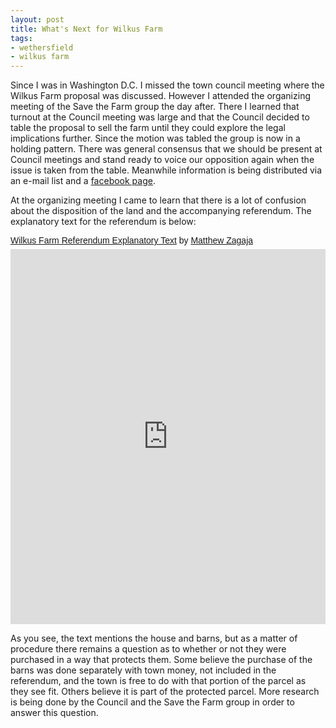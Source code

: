 ```yaml
---
layout: post
title: What's Next for Wilkus Farm
tags:
- wethersfield
- wilkus farm
---
```

Since I was in Washington D.C. I missed the town council meeting where the Wilkus Farm proposal was discussed. However I attended the organizing meeting of the Save the Farm group the day after. There I learned that turnout at the Council meeting was large and that the Council decided to table the proposal to sell the farm until they could explore the legal implications further. Since the motion was tabled the group is now in a holding pattern. There was general consensus that we should be present at Council meetings and stand ready to voice our opposition again when the issue is taken from the table. Meanwhile information is being distributed via an e-mail list and a <a href="https://www.facebook.com/SaveWilkusFarmAgain">facebook page</a>.

<!--more-->

At the organizing meeting I came to learn that there is a lot of confusion about the disposition of the land and the accompanying referendum. The explanatory text for the referendum is below:
<p style="margin: 12px auto 6px auto; font-family: Helvetica,Arial,Sans-serif; font-style: normal; font-variant: normal; font-weight: normal; font-size: 14px; line-height: normal; font-size-adjust: none; font-stretch: normal; -x-system-font: none; display: block;"><a style="text-decoration: underline;" title="View Wilkus Farm Referendum Explanatory Text on Scribd" href="http://www.scribd.com/doc/122163767/Wilkus-Farm-Referendum-Explanatory-Text">Wilkus Farm Referendum Explanatory Text</a> by <a style="text-decoration: underline;" title="View Matthew Zagaja's profile on Scribd" href="http://www.scribd.com/matthew_zagaja">Matthew Zagaja</a></p>
<iframe id="doc_96231" frameborder="0" height="600" scrolling="no" src="http://www.scribd.com/embeds/122163767/content?start_page=1&amp;view_mode=scroll&amp;access_key=key-a3d6x462h6ectgnpetq" width="100%" data-auto-height="false" data-aspect-ratio="1.29411764705882"></iframe>

As you see, the text mentions the house and barns, but as a matter of procedure there remains a question as to whether or not they were purchased in a way that protects them. Some believe the purchase of the barns was done separately with town money, not included in the referendum, and the town is free to do with that portion of the parcel as they see fit. Others believe it is part of the protected parcel. More research is being done by the Council and the Save the Farm group in order to answer this question.
